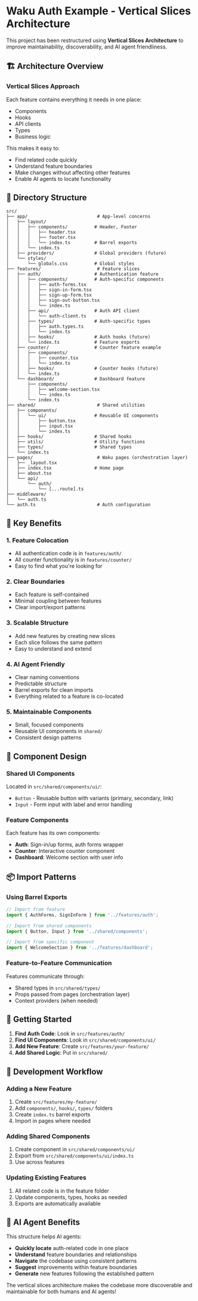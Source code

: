 # Waku Auth Example - Vertical Slices Architecture

This project has been restructured using **Vertical Slices Architecture** to improve maintainability, discoverability, and AI agent friendliness.

## 🏗️ Architecture Overview

### Vertical Slices Approach
Each feature contains everything it needs in one place:
- Components
- Hooks
- API clients
- Types
- Business logic

This makes it easy to:
- Find related code quickly
- Understand feature boundaries
- Make changes without affecting other features
- Enable AI agents to locate functionality

## 📁 Directory Structure

```
src/
├── app/                          # App-level concerns
│   ├── layout/
│   │   ├── components/          # Header, Footer
│   │   │   ├── header.tsx
│   │   │   ├── footer.tsx
│   │   │   └── index.ts         # Barrel exports
│   │   └── index.ts
│   ├── providers/               # Global providers (future)
│   └── styles/
│       └── globals.css          # Global styles
├── features/                     # Feature slices
│   ├── auth/                    # Authentication feature
│   │   ├── components/          # Auth-specific components
│   │   │   ├── auth-forms.tsx
│   │   │   ├── sign-in-form.tsx
│   │   │   ├── sign-up-form.tsx
│   │   │   ├── sign-out-button.tsx
│   │   │   └── index.ts
│   │   ├── api/                 # Auth API client
│   │   │   └── auth-client.ts
│   │   ├── types/               # Auth-specific types
│   │   │   ├── auth.types.ts
│   │   │   └── index.ts
│   │   ├── hooks/               # Auth hooks (future)
│   │   └── index.ts             # Feature exports
│   ├── counter/                 # Counter feature example
│   │   ├── components/
│   │   │   ├── counter.tsx
│   │   │   └── index.ts
│   │   ├── hooks/               # Counter hooks (future)
│   │   └── index.ts
│   └── dashboard/               # Dashboard feature
│       ├── components/
│       │   ├── welcome-section.tsx
│       │   └── index.ts
│       └── index.ts
├── shared/                       # Shared utilities
│   ├── components/
│   │   └── ui/                  # Reusable UI components
│   │       ├── button.tsx
│   │       ├── input.tsx
│   │       └── index.ts
│   ├── hooks/                   # Shared hooks
│   ├── utils/                   # Utility functions
│   ├── types/                   # Shared types
│   └── index.ts
├── pages/                        # Waku pages (orchestration layer)
│   ├── _layout.tsx
│   ├── index.tsx                # Home page
│   ├── about.tsx
│   └── api/
│       └── auth/
│           └── [...route].ts
├── middleware/
│   └── auth.ts
└── auth.ts                       # Auth configuration
```

## 🎯 Key Benefits

### 1. **Feature Colocation**
- All authentication code is in `features/auth/`
- All counter functionality is in `features/counter/`
- Easy to find what you're looking for

### 2. **Clear Boundaries**
- Each feature is self-contained
- Minimal coupling between features
- Clear import/export patterns

### 3. **Scalable Structure**
- Add new features by creating new slices
- Each slice follows the same pattern
- Easy to understand and extend

### 4. **AI Agent Friendly**
- Clear naming conventions
- Predictable structure
- Barrel exports for clean imports
- Everything related to a feature is co-located

### 5. **Maintainable Components**
- Small, focused components
- Reusable UI components in `shared/`
- Consistent design patterns

## 🧩 Component Design

### Shared UI Components
Located in `src/shared/components/ui/`:
- `Button` - Reusable button with variants (primary, secondary, link)
- `Input` - Form input with label and error handling

### Feature Components
Each feature has its own components:
- **Auth**: Sign-in/up forms, auth forms wrapper
- **Counter**: Interactive counter component
- **Dashboard**: Welcome section with user info

## 📦 Import Patterns

### Using Barrel Exports
```typescript
// Import from feature
import { AuthForms, SignInForm } from '../features/auth';

// Import from shared components
import { Button, Input } from '../shared/components';

// Import from specific component
import { WelcomeSection } from '../features/dashboard';
```

### Feature-to-Feature Communication
Features communicate through:
- Shared types in `src/shared/types/`
- Props passed from pages (orchestration layer)
- Context providers (when needed)

## 🚀 Getting Started

1. **Find Auth Code**: Look in `src/features/auth/`
2. **Find UI Components**: Look in `src/shared/components/ui/`
3. **Add New Feature**: Create `src/features/your-feature/`
4. **Add Shared Logic**: Put in `src/shared/`

## 🔄 Development Workflow

### Adding a New Feature
1. Create `src/features/my-feature/`
2. Add `components/`, `hooks/`, `types/` folders
3. Create `index.ts` barrel exports
4. Import in pages where needed

### Adding Shared Components
1. Create component in `src/shared/components/ui/`
2. Export from `src/shared/components/ui/index.ts`
3. Use across features

### Updating Existing Features
1. All related code is in the feature folder
2. Update components, types, hooks as needed
3. Exports are automatically available

## 🤖 AI Agent Benefits

This structure helps AI agents:
- **Quickly locate** auth-related code in one place
- **Understand** feature boundaries and relationships
- **Navigate** the codebase using consistent patterns
- **Suggest** improvements within feature boundaries
- **Generate** new features following the established pattern

The vertical slices architecture makes the codebase more discoverable and maintainable for both humans and AI agents!
